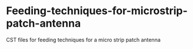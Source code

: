 # Feeding-techniques-for-microstrip-patch-antenna
CST files for feeding techniques for a micro strip patch antenna
